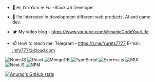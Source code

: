 - 👋 Hi, I’m Yurii => Full-Stack JS Developer
- 👀 I’m interested in development different web products, AI and game dev.
- &#127957; My video blog - https://www.youtube.com/@magicCodeYourLife

- 📫 How to reach me:
  Telegram - https://t.me/Yurets7777
  E-mail: jmfy777@icloud.com

![NodeJS](https://img.shields.io/badge/node.js-6DA55F?style=for-the-badge&logo=node.js&logoColor=white) ![React](https://img.shields.io/badge/react-%2320232a.svg?style=for-the-badge&logo=react&logoColor=%2361DAFB) ![MongoDB](https://img.shields.io/badge/MongoDB-%234ea94b.svg?style=for-the-badge&logo=mongodb&logoColor=white) ![TypeScript](https://img.shields.io/badge/typescript-%23007ACC.svg?style=for-the-badge&logo=typescript&logoColor=white) ![Express.js](https://img.shields.io/badge/express.js-%23404d59.svg?style=for-the-badge&logo=express&logoColor=%2361DAFB) ![MUI](https://img.shields.io/badge/MUI-%230081CB.svg?style=for-the-badge&logo=mui&logoColor=white) ![NestJS](https://img.shields.io/badge/nestjs-%23E0234E.svg?style=for-the-badge&logo=nestjs&logoColor=white) ![NPM](https://img.shields.io/badge/NPM-%23CB3837.svg?style=for-the-badge&logo=npm&logoColor=white)

[![Anurag's GitHub stats](https://github-readme-stats.vercel.app/api?username=Yurii77777&show_icons=true)](https://github.com/anuraghazra/github-readme-stats)
